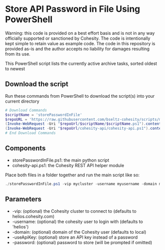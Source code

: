 # Store API Password in File Using PowerShell

Warning: this code is provided on a best effort basis and is not in any way officially supported or sanctioned by Cohesity. The code is intentionally kept simple to retain value as example code. The code in this repository is provided as-is and the author accepts no liability for damages resulting from its use.

This PowerShell script lists the currently active archive tasks, sorted oldest to newest

## Download the script

Run these commands from PowerShell to download the script(s) into your current directory

```powershell
# Download Commands
$scriptName = 'storePasswordInFile'
$repoURL = 'https://raw.githubusercontent.com/bseltz-cohesity/scripts/master/powershell'
(Invoke-WebRequest -Uri "$repoUrl/$scriptName/$scriptName.ps1").content | Out-File "$scriptName.ps1"; (Get-Content "$scriptName.ps1") | Set-Content "$scriptName.ps1"
(Invoke-WebRequest -Uri "$repoUrl/cohesity-api/cohesity-api.ps1").content | Out-File cohesity-api.ps1; (Get-Content cohesity-api.ps1) | Set-Content cohesity-api.ps1
# End Download Commands
```

## Components

* storePasswordInFile.ps1: the main python script
* cohesity-api.ps1: the Cohesity REST API helper module

Place both files in a folder together and run the main script like so:

```powershell
./storePasswordInFile.ps1 -vip mycluster -username myusername -domain mydomain.net -password swordfish
```

## Parameters

* -vip: (optional) the Cohesity cluster to connect to (defaults to helios.cohesity.com)
* -username: (optional) the cohesity user to login with (defaults to 'helios')
* -domain: (optional) domain of the Cohesity user (defaults to local)
* -useApiKey: (optional) store an API key instead of a password
* -password: (optional) password to store (will be prompted if omitted)
